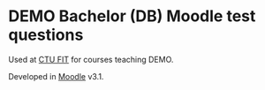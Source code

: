 # DEMO Bachelor (DB) Moodle test questions

Used at [CTU FIT](https://fit.cvut.cz/en) for courses teaching DEMO.

Developed in [Moodle](https://moodle.org) v3.1.
